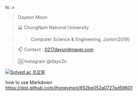 hi :>

> Dayeon Moon

> 💻 ChungNam National University

>>   Computer Science & Engineering, Junior(2019)


> 📫 Contact : 0217dayun@naver.com


> 🆔 Instagram @dayo2n


[![Solved.ac 프로필](http://mazassumnida.wtf/api/generate_badge?boj=ansek217)](https://solved.ac/ansek217)


<!--[![Top Langs](https://github-readme-stats.vercel.app/api/top-langs/?username=dayo2n&layout=compact)](https://github.com/dayo2n/github-readme-stats)-->

<!--![Anurag's github stats](https://github-readme-stats.vercel.app/api?username=dayo2n&show_icons=true&theme=dracula)-->

<!--
**dayo2n/dayo2n** is a ✨ _special_ ✨ repository because its `README.md` (this file) appears on your GitHub profile.

Here are some ideas to get you started:

- 🔭 I’m currently working on ...
- 🌱 I’m currently learning ...
- 👯 I’m looking to collaborate on ...
- 🤔 I’m looking for help with ...
- 💬 Ask me about ...
- 📫 How to reach me: ...
- 😄 Pronouns: ...
- ⚡ Fun fact: ...
-->
 
 how to use Markdown   
  <https://gist.github.com/ihoneymon/652be052a0727ad59601>
   
 
